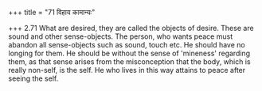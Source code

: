 +++
title = "71 विहाय कामान्यः"

+++
2.71 What are desired, they are called the objects of desire. These are
sound and other sense-objects. The person, who wants peace must abandon
all sense-objects such as sound, touch etc. He should have no longing
for them. He should be without the sense of 'mineness' regarding them,
as that sense arises from the misconception that the body, which is
really non-self, is the self. He who lives in this way attains to peace
after seeing the self.
